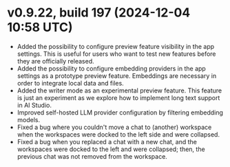 # v0.9.22, build 197 (2024-12-04 10:58 UTC)
- Added the possibility to configure preview feature visibility in the app settings. This is useful for users who want to test new features before they are officially released.
- Added the possibility to configure embedding providers in the app settings as a prototype preview feature. Embeddings are necessary in order to integrate local data and files.
- Added the writer mode as an experimental preview feature. This feature is just an experiment as we explore how to implement long text support in AI Studio.
- Improved self-hosted LLM provider configuration by filtering embedding models.
- Fixed a bug where you couldn't move a chat to (another) workspace when the workspaces were docked to the left side and were collapsed.
- Fixed a bug when you replaced a chat with a new chat, and the workspaces were docked to the left and were collapsed; then, the previous chat was not removed from the workspace.